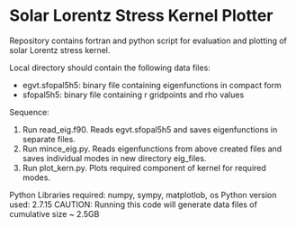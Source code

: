 # Solar Lorentz Stress Kernel Plotter

Repository contains fortran and python script for evaluation and plotting of solar Lorentz stress kernel.

Local directory should contain the following data files:
* egvt.sfopal5h5: binary file containing eigenfunctions in compact form
* sfopal5h5: binary file containing r gridpoints and rho values

Sequence:
1. Run read_eig.f90. Reads egvt.sfopal5h5 and saves eigenfunctions in separate files. 
2. Run mince_eig.py. Reads eigenfunctions from above created files and saves individual modes in new directory eig_files.
3. Run plot_kern.py. Plots required component of kernel for required modes.

Python Libraries required: numpy, sympy, matplotlob, os
Python version used: 2.7.15
CAUTION: Running this code will generate data files of cumulative size ~ 2.5GB
